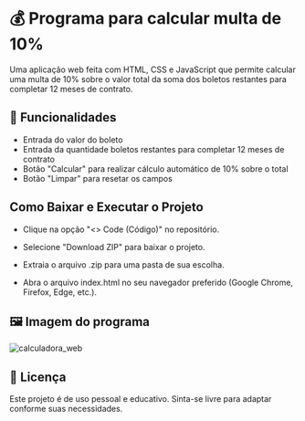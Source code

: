 # 💰 Programa para calcular multa de 10%

Uma aplicação web feita com HTML, CSS e JavaScript que permite calcular uma multa de 10% sobre o valor total da soma dos boletos restantes para completar 12 meses de contrato.

## 📌 Funcionalidades

- Entrada do valor do boleto
- Entrada da quantidade boletos restantes para completar 12 meses de contrato
- Botão "Calcular" para realizar cálculo automático de 10% sobre o total
- Botão "Limpar" para resetar os campos

## Como Baixar e Executar o Projeto

- Clique na opção "<> Code (Código)" no repositório.

- Selecione "Download ZIP" para baixar o projeto.

- Extraia o arquivo .zip para uma pasta de sua escolha.

- Abra o arquivo index.html no seu navegador preferido (Google Chrome, Firefox, Edge, etc.).

## 🖼️ Imagem do programa

![calculadora_web](https://github.com/user-attachments/assets/6742ef94-4014-4e75-bf53-d8f947d7931e)

## 📝 Licença

Este projeto é de uso pessoal e educativo. Sinta-se livre para adaptar conforme suas necessidades.


